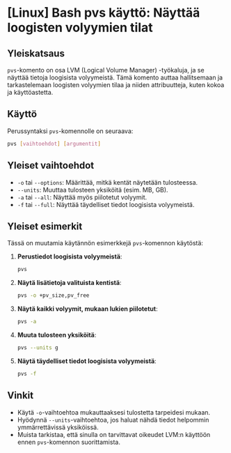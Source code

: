 # [Linux] Bash pvs käyttö: Näyttää loogisten volyymien tilat

## Yleiskatsaus
`pvs`-komento on osa LVM (Logical Volume Manager) -työkaluja, ja se näyttää tietoja loogisista volyymeistä. Tämä komento auttaa hallitsemaan ja tarkastelemaan loogisten volyymien tilaa ja niiden attribuutteja, kuten kokoa ja käyttöastetta.

## Käyttö
Perussyntaksi `pvs`-komennolle on seuraava:

```bash
pvs [vaihtoehdot] [argumentit]
```

## Yleiset vaihtoehdot
- `-o` tai `--options`: Määrittää, mitkä kentät näytetään tulosteessa.
- `--units`: Muuttaa tulosteen yksiköitä (esim. MB, GB).
- `-a` tai `--all`: Näyttää myös piilotetut volyymit.
- `-f` tai `--full`: Näyttää täydelliset tiedot loogisista volyymeistä.

## Yleiset esimerkit
Tässä on muutamia käytännön esimerkkejä `pvs`-komennon käytöstä:

1. **Perustiedot loogisista volyymeistä**:
   ```bash
   pvs
   ```

2. **Näytä lisätietoja valituista kentistä**:
   ```bash
   pvs -o +pv_size,pv_free
   ```

3. **Näytä kaikki volyymit, mukaan lukien piilotetut**:
   ```bash
   pvs -a
   ```

4. **Muuta tulosteen yksiköitä**:
   ```bash
   pvs --units g
   ```

5. **Näytä täydelliset tiedot loogisista volyymeistä**:
   ```bash
   pvs -f
   ```

## Vinkit
- Käytä `-o`-vaihtoehtoa mukauttaaksesi tulostetta tarpeidesi mukaan.
- Hyödynnä `--units`-vaihtoehtoa, jos haluat nähdä tiedot helpommin ymmärrettävissä yksiköissä.
- Muista tarkistaa, että sinulla on tarvittavat oikeudet LVM:n käyttöön ennen `pvs`-komennon suorittamista.